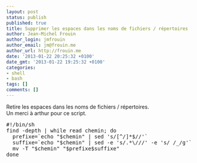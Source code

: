 ```yaml
---
layout: post
status: publish
published: true
title: Supprimer les espaces dans les noms de fichiers / répertoires
author: Jean-Michel Frouin
author_login: jmfrouin
author_email: jm@frouin.me
author_url: http://frouin.me
date: '2013-01-22 20:25:32 +0100'
date_gmt: '2013-01-22 19:25:32 +0100'
categories:
- shell
- bash
tags: []
comments: []
---
```

<p>Retire les espaces dans les noms de fichiers / répertoires.<br />
Un merci à arthur pour ce script.</p>
<!--more-->
<pre class="brush:shell">
#!/bin/sh
find -depth | while read chemin; do
  prefixe=`echo "$chemin" | sed 's/[^/]*$//'`
  suffixe=`echo "$chemin" | sed -e 's/.*\///' -e 's/ /_/g'`
  mv -T "$chemin" "$prefixe$suffixe"
done</pre>
<!-- Matomo -->
<script type="text/javascript">
  var _paq = window._paq || [];
  /* tracker methods like "setCustomDimension" should be called before "trackPageView" */
  _paq.push(['trackPageView']);
  _paq.push(['enableLinkTracking']);
  (function() {
    var u="//stats.frouin.me/";
    _paq.push(['setTrackerUrl', u+'matomo.php']);
    _paq.push(['setSiteId', '1']);
    var d=document, g=d.createElement('script'), s=d.getElementsByTagName('script')[0];
    g.type='text/javascript'; g.async=true; g.defer=true; g.src=u+'matomo.js'; s.parentNode.insertBefore(g,s);
  })();
</script>
<!-- End Matomo Code -->
